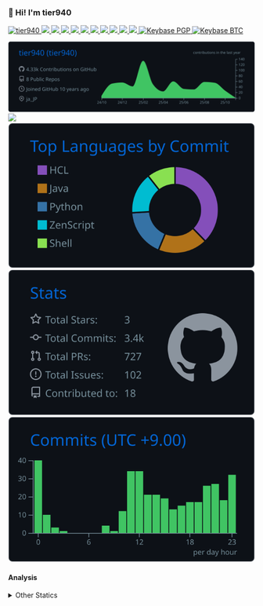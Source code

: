 ### 👋 Hi! I'm tier940

<p align="left"> 
  <a href="https://github.com/tier940/tier940/">
    <img src="https://komarev.com/ghpvc/?username=tier940" alt="tier940" />
  </a>
  <a href="http://twitter.com/tier940">
    <img height="20" src="https://img.shields.io/twitter/follow/tier940?label=Twitter&logo=twitter&style=flat" />
  </a>
  <a href="https://github.com/tier940">
    <img height="20" src="https://img.shields.io/github/followers/tier940?label=follow&logo=github&style=flat" />
  </a>
  <a href="https://www.reddit.com/user/tier940">
    <img height="20" src="https://img.shields.io/reddit/user-karma/combined/tier940?label=Reddit&logo=reddit&style=flat" />
  </a>
  <a href="https://stackoverflow.com/users/17317833/tier940">
    <img height="20" src="https://img.shields.io/stackexchange/stackoverflow/r/17317833?label=StackOverflow&logo=stack-overflow&style=flat" />
  </a>
  <a href="https://zenn.dev/tier940">
    <img height="20" src="https://zenn.badge.nikaera.com/s/tier940/likes" />
  </a>
  <a href="https://zenn.dev/tier940">
    <img height="20" src="https://zenn.badge.nikaera.com/s/tier940/followers" />
  </a>
  <a href="https://zenn.dev/tier940">
    <img height="20" src="https://zenn.badge.nikaera.com/s/tier940/articles" />
  </a>
  <a href="http://qiita.com/tier940">
    <img height="20" src="https://qiita-badge.apiapi.app/s/tier940/posts.svg" />
  </a>
  <a href="http://qiita.com/tier940">
    <img height="20" src="https://qiita-badge.apiapi.app/s/tier940/contributions.svg" />
  </a>
  <a href="https://github.com/tier940/tier940/">
    <img height="20" src="https://github.com/tier940/tier940/actions/workflows/main.yml/badge.svg" />
  </a>
  <a href="https://keybase.io/tier940">
    <img alt="Keybase PGP" src="https://img.shields.io/keybase/pgp/tier940">
  </a>
  <a href="https://keybase.io/tier940">
    <img alt="Keybase BTC" src="https://img.shields.io/keybase/btc/tier940">
  </a>
</p>

[![](https://raw.githubusercontent.com/tier940/tier940/main/profile-summary-card-output/github_dark/0-profile-details.svg)](https://github.com/vn7n24fzkq/github-profile-summary-cards)
[![](https://raw.githubusercontent.com/tier940/tier940/main/profile-summary-card-output/github_dark/1-repos-per-language.svg)](https://github.com/vn7n24fzkq/github-profile-summary-cards) [![](https://raw.githubusercontent.com/tier940/tier940/main/profile-summary-card-output/github_dark/2-most-commit-language.svg)](https://github.com/vn7n24fzkq/github-profile-summary-cards)
[![](https://raw.githubusercontent.com/tier940/tier940/main/profile-summary-card-output/github_dark/3-stats.svg)](https://github.com/vn7n24fzkq/github-profile-summary-cards) [![](https://raw.githubusercontent.com/tier940/tier940/main/profile-summary-card-output/github_dark/4-productive-time.svg)](https://github.com/vn7n24fzkq/github-profile-summary-cards)


#### Analysis
<!-- <img height="150" src="https://github.com/tier940/tier940/blob/master/images/stat.svg" alt="Alternative Text"/> -->

<details>
  <summary>Other Statics</summary>
  <!--START_SECTION:waka-->
**🐱 My GitHub Data** 

> 📦 41.9 kB Used in GitHub's Storage 
 > 
> 💼 Opted to Hire
 > 
> 📜 11 Public Repositories 
 > 
> 🔑 7 Private Repositories 
 > 
**I'm an Early 🐤** 

```text
🌞 Morning                3331 commits        ████░░░░░░░░░░░░░░░░░░░░░   16.87 % 
🌆 Daytime                7079 commits        █████████░░░░░░░░░░░░░░░░   35.85 % 
🌃 Evening                7292 commits        █████████░░░░░░░░░░░░░░░░   36.93 % 
🌙 Night                  2045 commits        ███░░░░░░░░░░░░░░░░░░░░░░   10.36 % 
```
📅 **I'm Most Productive on Sunday** 

```text
Monday                   2066 commits        ███░░░░░░░░░░░░░░░░░░░░░░   10.46 % 
Tuesday                  3136 commits        ████░░░░░░░░░░░░░░░░░░░░░   15.88 % 
Wednesday                2541 commits        ███░░░░░░░░░░░░░░░░░░░░░░   12.87 % 
Thursday                 1893 commits        ██░░░░░░░░░░░░░░░░░░░░░░░   09.59 % 
Friday                   2816 commits        ████░░░░░░░░░░░░░░░░░░░░░   14.26 % 
Saturday                 3631 commits        █████░░░░░░░░░░░░░░░░░░░░   18.39 % 
Sunday                   3664 commits        █████░░░░░░░░░░░░░░░░░░░░   18.55 % 
```


📊 **This Week I Spent My Time On** 

```text
🕑︎ Time Zone: Asia/Tokyo

💬 Programming Languages: 
Other                    34 hrs              ███████████████████████░░   90.39 % 
Markdown                 1 hr 16 mins        █░░░░░░░░░░░░░░░░░░░░░░░░   03.38 % 
YAML                     1 hr 7 mins         █░░░░░░░░░░░░░░░░░░░░░░░░   02.97 % 
Java                     20 mins             ░░░░░░░░░░░░░░░░░░░░░░░░░   00.89 % 
ZenScript                15 mins             ░░░░░░░░░░░░░░░░░░░░░░░░░   00.68 % 

🔥 Editors: 
Chrome                   34 hrs 58 mins      ███████████████████████░░   92.96 % 
VS Code                  2 hrs 38 mins       ██░░░░░░░░░░░░░░░░░░░░░░░   07.04 % 

💻 Operating System: 
Windows                  35 hrs 10 mins      ███████████████████████░░   93.53 % 
Linux                    2 hrs 26 mins       ██░░░░░░░░░░░░░░░░░░░░░░░   06.47 % 
```

**I Mostly Code in Java** 

```text
Java                     17 repos            █████████████░░░░░░░░░░░░   53.12 % 
ZenScript                3 repos             ██░░░░░░░░░░░░░░░░░░░░░░░   09.38 % 
Shell                    2 repos             ██░░░░░░░░░░░░░░░░░░░░░░░   06.25 % 
Python                   2 repos             ██░░░░░░░░░░░░░░░░░░░░░░░   06.25 % 
HTML                     1 repo              █░░░░░░░░░░░░░░░░░░░░░░░░   03.12 % 
```



**Timeline**

![Lines of Code chart](https://raw.githubusercontent.com/tier940/tier940/main/assets/bar_graph.png)


 Last Updated on 10/11/2024 00:10:29 UTC
<!--END_SECTION:waka-->
</details>
